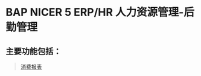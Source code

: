 # BAP NICER 5 ERP/HR 人力资源管理-后勤管理

## 主要功能包括：

> [消费报表](docs/BAPBusinessCloud/2019知识库/人力资源/后勤管理/消费报表.md)